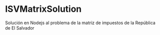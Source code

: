 # ISVMatrixSolution
Solución en Nodejs al problema de la matriz de impuestos de la República de El Salvador
